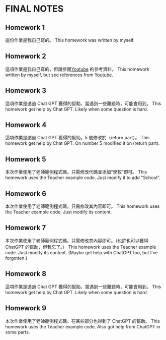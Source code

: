 # FINAL NOTES

## Homework 1

這份作業是我自己寫的。
This homework was written by myself.

## Homework 2

這項作業是我自己寫的，但請參閱[Youtube](https://www.youtube.com/watch?v=9plJMvbPYIA) 的參考資料。
This homework written by myself, but see references from [Youtube](https://www.youtube.com/watch?v=9plJMvbPYIA).

## Homework 3

這項作業是透過 Chat GPT 獲得的幫助。當遇到一些難題時，可能會用到。
This homework get help by Chat GPT. Likely when some question is hard.

## Homework 4

這項作業是透過 Chat GPT 獲得的幫助。5 號修改於（return part）。
This homework get help by Chat GPT. On number 5 modified it on (return part).

## Homework 5

本次作業使用了老師範例程式碼。只需修改代碼並添加“學校”即可。
This homework uses the Teacher example code. Just modify it to add "School".

## Homework 6

本次作業使用了老師範例程式碼。只需修改其內容即可。
This homework uses the Teacher example code. Just modify its content.

## Homework 7

本次作業使用了老師範例程式碼。只需修改其內容即可。（也許也可以獲得 ChatGPT 的幫助，但我忘了。）
This homework uses the Teacher example code. Just modify its content. (Maybe get help with ChatGPT too, but I've forgotten.)

## Homework 8

這項作業是透過 Chat GPT 獲得的幫助。當遇到一些難題時，可能會用到。
This homework get help by Chat GPT. Likely when some question is hard.

## Homework 9

本次作業使用了老師範例程式碼。在某些部分也得到了 ChatGPT 的幫助。
This homework uses the Teacher example code. Also got help from ChatGPT in some parts.
